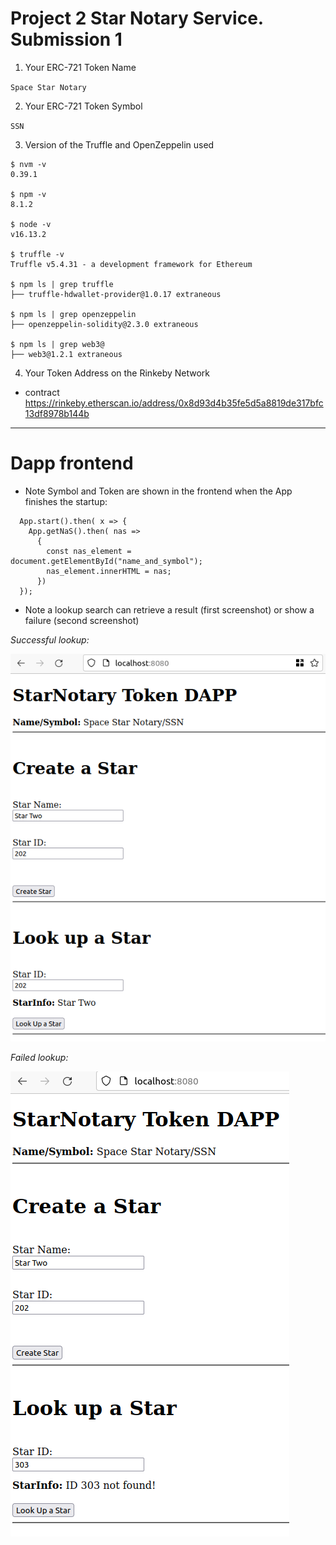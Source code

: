 
# Project 2 Star Notary Service. Submission 1

1) Your ERC-721 Token Name

`Space Star Notary`

2) Your ERC-721 Token Symbol


`SSN`

3) Version of the Truffle and OpenZeppelin used

```
$ nvm -v
0.39.1

$ npm -v
8.1.2

$ node -v
v16.13.2

$ truffle -v
Truffle v5.4.31 - a development framework for Ethereum

$ npm ls | grep truffle
├── truffle-hdwallet-provider@1.0.17 extraneous

$ npm ls | grep openzeppelin
├── openzeppelin-solidity@2.3.0 extraneous

$ npm ls | grep web3@
├── web3@1.2.1 extraneous
```

4) Your Token Address on the Rinkeby Network

- contract https://rinkeby.etherscan.io/address/0x8d93d4b35fe5d5a8819de317bfc13df8978b144b

---

# Dapp frontend 
- Note Symbol and Token are shown in the frontend when the App finishes the startup:
```
  App.start().then( x => {
    App.getNaS().then( nas => 
      {
        const nas_element = document.getElementById("name_and_symbol");
        nas_element.innerHTML = nas;
      })
  });
```
- Note a lookup search can retrieve a result (first screenshot) or show a failure (second screenshot)

*Successful lookup:* 

<img src="./images/p01.png">

*Failed lookup:* 

<img src="./images/p02.png">
